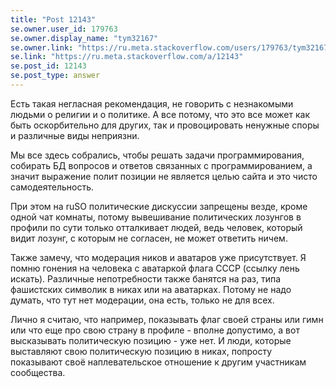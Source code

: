 ```yaml
---
title: "Post 12143"
se.owner.user_id: 179763
se.owner.display_name: "tym32167"
se.owner.link: "https://ru.meta.stackoverflow.com/users/179763/tym32167"
se.link: "https://ru.meta.stackoverflow.com/a/12143"
se.post_id: 12143
se.post_type: answer
---
```

<p>Есть такая негласная рекомендация, не говорить с незнакомыми людьми о религии и о политике. А все потому, что это все может как быть оскорбительно для других, так и провоцировать ненужные споры и различные виды неприязни.</p>
<p>Мы все здесь собрались, чтобы решать задачи программирования, собирать БД вопросов и ответов связанных с программированием, а значит выражение полит позиции не является целью сайта и это чисто самодеятельность.</p>
<p>При этом на ruSO политические дискуссии запрещены везде, кроме одной чат комнаты, потому вывешивание политических лозунгов в профили по сути только отталкивает людей, ведь человек, который видит лозунг, с которым не согласен, не может ответить ничем.</p>
<p>Также замечу, что модерация ников и аватаров уже присутствует. Я помню гонения на человека с аватаркой флага СССР (ссылку лень искать). Различные непотребности также банятся на раз, типа фашистских символик в никах или на аватарках. Потому не надо думать, что тут нет модерации, она есть, только не для всех.</p>
<p>Лично я считаю, что например, показывать флаг своей страны или гимн или что еще про свою страну в профиле - вполне допустимо, а вот высказывать политическую позицию - уже нет. И люди, которые выставляют свою политическую позицию в никах, попросту показывают своё наплевательское отношение к другим участникам сообщества.</p>
